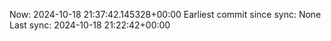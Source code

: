 Now: 2024-10-18 21:37:42.145328+00:00 Earliest commit since sync: None Last sync: 2024-10-18 21:22:42+00:00
